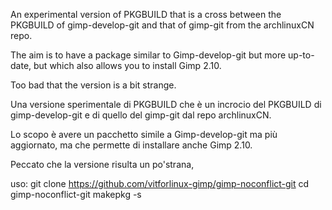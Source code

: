 An experimental version of PKGBUILD that is a cross between the PKGBUILD of gimp-develop-git and that of gimp-git from the archlinuxCN repo.

The aim is to have a package similar to Gimp-develop-git but more up-to-date, but which also allows you to install Gimp 2.10.


Too bad that the version is a bit strange.


Una versione sperimentale di PKGBUILD che è un incrocio del PKGBUILD di gimp-develop-git e di quello del gimp-git dal repo archlinuxCN.

Lo scopo è avere un pacchetto simile a Gimp-develop-git ma più aggiornato, ma che permette di installare anche Gimp 2.10.

Peccato che la versione risulta un po'strana,

uso:
git clone https://github.com/vitforlinux-gimp/gimp-noconflict-git
cd gimp-noconflict-git
makepkg -s


